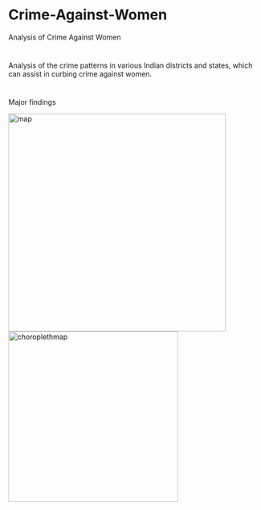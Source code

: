 # Crime-Against-Women
Analysis of Crime Against Women
#
Analysis of the crime patterns in various Indian districts and states, which can assist in curbing crime against women.
#
Major findings

<img width="433" alt="map" src="https://user-images.githubusercontent.com/56812583/233824181-a64b2d63-eb37-424d-b602-1e6a96b41d2f.png">

<img width="338" alt="choroplethmap" src="https://user-images.githubusercontent.com/56812583/233824224-e6536715-30a6-4254-bf56-c4308c7cae9e.png">

